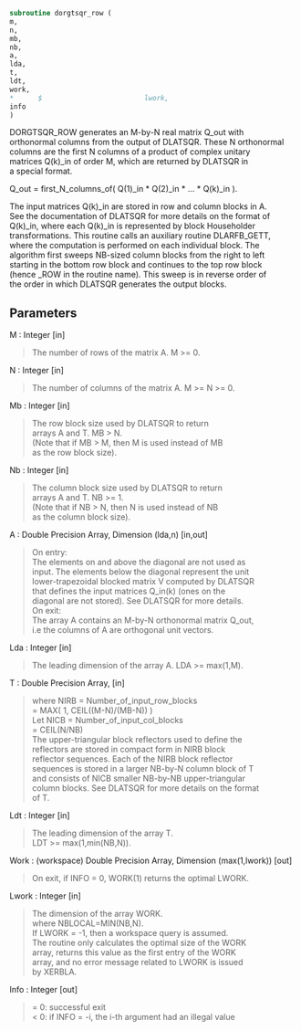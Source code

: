 ```fortran  
subroutine dorgtsqr_row (  
m,  
n,  
mb,  
nb,  
a,  
lda,  
t,  
ldt,  
work,  
*      $                         lwork,  
info  
)  
```  
  
DORGTSQR_ROW generates an M-by-N real matrix Q_out with  
orthonormal columns from the output of DLATSQR. These N orthonormal  
columns are the first N columns of a product of complex unitary  
matrices Q(k)_in of order M, which are returned by DLATSQR in  
a special format.  
  
Q_out = first_N_columns_of( Q(1)_in * Q(2)_in * ... * Q(k)_in ).  
  
The input matrices Q(k)_in are stored in row and column blocks in A.  
See the documentation of DLATSQR for more details on the format of  
Q(k)_in, where each Q(k)_in is represented by block Householder  
transformations. This routine calls an auxiliary routine DLARFB_GETT,  
where the computation is performed on each individual block. The  
algorithm first sweeps NB-sized column blocks from the right to left  
starting in the bottom row block and continues to the top row block  
(hence _ROW in the routine name). This sweep is in reverse order of  
the order in which DLATSQR generates the output blocks.  
  
## Parameters  
M : Integer [in]  
> The number of rows of the matrix A.  M >= 0.  
  
N : Integer [in]  
> The number of columns of the matrix A. M >= N >= 0.  
  
Mb : Integer [in]  
> The row block size used by DLATSQR to return  
> arrays A and T. MB > N.  
> (Note that if MB > M, then M is used instead of MB  
> as the row block size).  
  
Nb : Integer [in]  
> The column block size used by DLATSQR to return  
> arrays A and T. NB >= 1.  
> (Note that if NB > N, then N is used instead of NB  
> as the column block size).  
  
A : Double Precision Array, Dimension (lda,n) [in,out]  
> On entry:  
> The elements on and above the diagonal are not used as  
> input. The elements below the diagonal represent the unit  
> lower-trapezoidal blocked matrix V computed by DLATSQR  
> that defines the input matrices Q_in(k) (ones on the  
> diagonal are not stored). See DLATSQR for more details.  
> On exit:  
> The array A contains an M-by-N orthonormal matrix Q_out,  
> i.e the columns of A are orthogonal unit vectors.  
  
Lda : Integer [in]  
> The leading dimension of the array A.  LDA >= max(1,M).  
  
T : Double Precision Array, [in]  
> where NIRB = Number_of_input_row_blocks  
> = MAX( 1, CEIL((M-N)/(MB-N)) )  
> Let NICB = Number_of_input_col_blocks  
> = CEIL(N/NB)  
> The upper-triangular block reflectors used to define the  
> reflectors are stored in compact form in NIRB block  
> reflector sequences. Each of the NIRB block reflector  
> sequences is stored in a larger NB-by-N column block of T  
> and consists of NICB smaller NB-by-NB upper-triangular  
> column blocks. See DLATSQR for more details on the format  
> of T.  
  
Ldt : Integer [in]  
> The leading dimension of the array T.  
> LDT >= max(1,min(NB,N)).  
  
Work : (workspace) Double Precision Array, Dimension (max(1,lwork)) [out]  
> On exit, if INFO = 0, WORK(1) returns the optimal LWORK.  
  
Lwork : Integer [in]  
> The dimension of the array WORK.  
> where NBLOCAL=MIN(NB,N).  
> If LWORK = -1, then a workspace query is assumed.  
> The routine only calculates the optimal size of the WORK  
> array, returns this value as the first entry of the WORK  
> array, and no error message related to LWORK is issued  
> by XERBLA.  
  
Info : Integer [out]  
> = 0:  successful exit  
> < 0:  if INFO = -i, the i-th argument had an illegal value  
  
